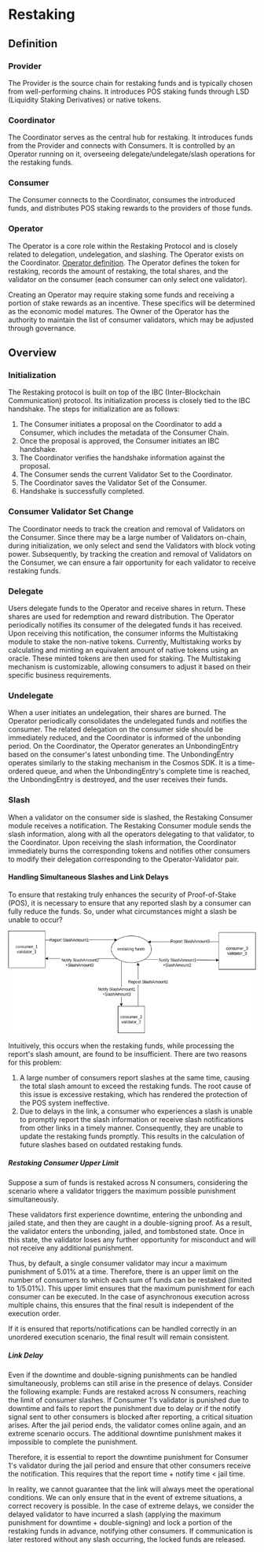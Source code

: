 # Restaking
## Definition
### Provider
The Provider is the source chain for restaking funds and is typically chosen from well-performing chains. It introduces POS staking funds through LSD (Liquidity Staking Derivatives) or native tokens.

### Coordinator
The Coordinator serves as the central hub for restaking. It introduces funds from the Provider and connects with Consumers. It is controlled by an Operator running on it, overseeing delegate/undelegate/slash operations for the restaking funds.

### Consumer
The Consumer connects to the Coordinator, consumes the introduced funds, and distributes POS staking rewards to the providers of those funds.

### Operator
The Operator is a core role within the Restaking Protocol and is closely related to delegation, undelegation, and slashing. The Operator exists on the Coordinator. [Operator definition](https://github.com/celinium-network/restaking_protocol/blob/main/x/restaking/coordinator/types/coordinator.pb.go#L126). The Operator defines the token for restaking, records the amount of restaking, the total shares, and the validator on the consumer (each consumer can only select one validator).

Creating an Operator may require staking some funds and receiving a portion of stake rewards as an incentive. These specifics will be determined as the economic model matures. The Owner of the Operator has the authority to maintain the list of consumer validators, which may be adjusted through governance.

## Overview
### Initialization
The Restaking protocol is built on top of the IBC (Inter-Blockchain Communication) protocol. Its initialization process is closely tied to the IBC handshake. The steps for initialization are as follows:

1. The Consumer initiates a proposal on the Coordinator to add a Consumer, which includes the metadata of the Consumer Chain.
2. Once the proposal is approved, the Consumer initiates an IBC handshake.
3. The Coordinator verifies the handshake information against the proposal.
4. The Consumer sends the current Validator Set to the Coordinator.
5. The Coordinator saves the Validator Set of the Consumer.
6. Handshake is successfully completed.

### Consumer Validator Set Change
The Coordinator needs to track the creation and removal of Validators on the Consumer. Since there may be a large number of Validators on-chain, during initialization, we only select and send the Validators with block voting power. Subsequently, by tracking the creation and removal of Validators on the Consumer, we can ensure a fair opportunity for each validator to receive restaking funds. 

### Delegate
Users delegate funds to the Operator and receive shares in return. These shares are used for redemption and reward distribution. The Operator periodically notifies its consumer of the delegated funds it has received. Upon receiving this notification, the consumer informs the Multistaking module to stake the non-native tokens. Currently, Multistaking works by calculating and minting an equivalent amount of native tokens using an oracle. These minted tokens are then used for staking. The Multistaking mechanism is customizable, allowing consumers to adjust it based on their specific business requirements.

### Undelegate
When a user initiates an undelegation, their shares are burned. The Operator periodically consolidates the undelegated funds and notifies the consumer. The related delegation on the consumer side should be immediately reduced, and the Coordinator is informed of the unbonding period. On the Coordinator, the Operator generates an UnbondingEntry based on the consumer's latest unbonding time. The UnbondingEntry operates similarly to the staking mechanism in the Cosmos SDK. It is a time-ordered queue, and when the UnbondingEntry's complete time is reached, the UnbondingEntry is destroyed, and the user receives their funds.

### Slash
When a validator on the consumer side is slashed, the Restaking Consumer module receives a notification. The Restaking Consumer module sends the slash information, along with all the operators delegating to that validator, to the Coordinator. Upon receiving the slash information, the Coordinator immediately burns the corresponding tokens and notifies other consumers to modify their delegation corresponding to the Operator-Validator pair.

#### Handling Simultaneous Slashes and Link Delays
To ensure that restaking truly enhances the security of Proof-of-Stake (POS), it is necessary to ensure that any reported slash by a consumer can fully reduce the funds. So, under what circumstances might a slash be unable to occur?

![avatar](../../docs/figures/report_notify.png)

Intuitively, this occurs when the restaking funds, while processing the report's slash amount, are found to be insufficient. There are two reasons for this problem:
1. A large number of consumers report slashes at the same time, causing the total slash amount to exceed the restaking funds. The root cause of this issue is excessive restaking, which has rendered the protection of the POS system ineffective.
2. Due to delays in the link, a consumer who experiences a slash is unable to promptly report the slash information or receive slash notifications from other links in a timely manner. Consequently, they are unable to update the restaking funds promptly. This results in the calculation of future slashes based on outdated restaking funds.

##### Restaking Consumer Upper Limit
Suppose a sum of funds is restaked across N consumers, considering the scenario where a validator triggers the maximum possible punishment simultaneously.

These validators first experience downtime, entering the unbonding and jailed state, and then they are caught in a double-signing proof. As a result, the validator enters the unbonding, jailed, and tombstoned state. Once in this state, the validator loses any further opportunity for misconduct and will not receive any additional punishment.

Thus, by default, a single consumer validator may incur a maximum punishment of 5.01% at a time. Therefore, there is an upper limit on the number of consumers to which each sum of funds can be restaked (limited to 1/5.01%). This upper limit ensures that the maximum punishment for each consumer can be executed. In the case of asynchronous execution across multiple chains, this ensures that the final result is independent of the execution order.

If it is ensured that reports/notifications can be handled correctly in an unordered execution scenario, the final result will remain consistent.

##### Link Delay
Even if the downtime and double-signing punishments can be handled simultaneously, problems can still arise in the presence of delays.
Consider the following example: Funds are restaked across N consumers, reaching the limit of consumer slashes.
If Consumer 1's validator is punished due to downtime and fails to report the punishment due to delay or if the notify signal sent to other consumers is blocked after reporting, a critical situation arises. After the jail period ends, the validator comes online again, and an extreme scenario occurs. The additional downtime punishment makes it impossible to complete the punishment.

Therefore, it is essential to report the downtime punishment for Consumer 1's validator during the jail period and ensure that other consumers receive the notification. This requires that the report time + notify time < jail time.

In reality, we cannot guarantee that the link will always meet the operational conditions. We can only ensure that in the event of extreme situations, a correct recovery is possible. In the case of extreme delays, we consider the delayed validator to have incurred a slash (applying the maximum punishment for downtime + double-signing) and lock a portion of the restaking funds in advance, notifying other consumers. If communication is later restored without any slash occurring, the locked funds are released.
